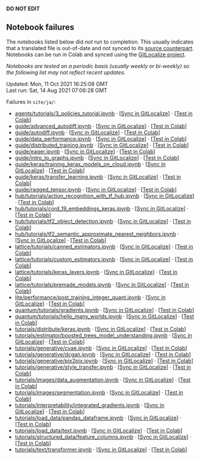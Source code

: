 __DO NOT EDIT__

## Notebook failures

The notebooks listed below did *not* run to completion. This usually indicates
that a translated file is out-of-date and not synced to its
[source counterpart](../en-snapshot/). Notebooks can be run in Colab and synced
using the [GitLocalize project](https://gitlocalize.com/tensorflow/docs-l10n).

*Notebooks are tested on a periodic basis (usually weekly or bi-weekly) so the
following list may not reflect recent updates.*

Updated: Mon, 11 Oct 2021 16:25:08 GMT<br/>
Last run: Sat, 14 Aug 2021 07:06:28 GMT

Failures in <code>site/ja/</code>:

* [agents/tutorials/3_policies_tutorial.ipynb](https://github.com/tensorflow/docs-l10n/blob/master/site/ja/agents/tutorials/3_policies_tutorial.ipynb) · [[Sync in GitLocalize](https://gitlocalize.com/repo/4592/ja/site/en-snapshot/agents/tutorials/3_policies_tutorial.ipynb)] · [[Test in Colab](https://colab.research.google.com/github/tensorflow/docs-l10n/blob/master/site/ja/agents/tutorials/3_policies_tutorial.ipynb)]
* [guide/advanced_autodiff.ipynb](https://github.com/tensorflow/docs-l10n/blob/master/site/ja/guide/advanced_autodiff.ipynb) · [[Sync in GitLocalize](https://gitlocalize.com/repo/4592/ja/site/en-snapshot/guide/advanced_autodiff.ipynb)] · [[Test in Colab](https://colab.research.google.com/github/tensorflow/docs-l10n/blob/master/site/ja/guide/advanced_autodiff.ipynb)]
* [guide/autodiff.ipynb](https://github.com/tensorflow/docs-l10n/blob/master/site/ja/guide/autodiff.ipynb) · [[Sync in GitLocalize](https://gitlocalize.com/repo/4592/ja/site/en-snapshot/guide/autodiff.ipynb)] · [[Test in Colab](https://colab.research.google.com/github/tensorflow/docs-l10n/blob/master/site/ja/guide/autodiff.ipynb)]
* [guide/data_performance.ipynb](https://github.com/tensorflow/docs-l10n/blob/master/site/ja/guide/data_performance.ipynb) · [[Sync in GitLocalize](https://gitlocalize.com/repo/4592/ja/site/en-snapshot/guide/data_performance.ipynb)] · [[Test in Colab](https://colab.research.google.com/github/tensorflow/docs-l10n/blob/master/site/ja/guide/data_performance.ipynb)]
* [guide/distributed_training.ipynb](https://github.com/tensorflow/docs-l10n/blob/master/site/ja/guide/distributed_training.ipynb) · [[Sync in GitLocalize](https://gitlocalize.com/repo/4592/ja/site/en-snapshot/guide/distributed_training.ipynb)] · [[Test in Colab](https://colab.research.google.com/github/tensorflow/docs-l10n/blob/master/site/ja/guide/distributed_training.ipynb)]
* [guide/eager.ipynb](https://github.com/tensorflow/docs-l10n/blob/master/site/ja/guide/eager.ipynb) · [[Sync in GitLocalize](https://gitlocalize.com/repo/4592/ja/site/en-snapshot/guide/eager.ipynb)] · [[Test in Colab](https://colab.research.google.com/github/tensorflow/docs-l10n/blob/master/site/ja/guide/eager.ipynb)]
* [guide/intro_to_graphs.ipynb](https://github.com/tensorflow/docs-l10n/blob/master/site/ja/guide/intro_to_graphs.ipynb) · [[Sync in GitLocalize](https://gitlocalize.com/repo/4592/ja/site/en-snapshot/guide/intro_to_graphs.ipynb)] · [[Test in Colab](https://colab.research.google.com/github/tensorflow/docs-l10n/blob/master/site/ja/guide/intro_to_graphs.ipynb)]
* [guide/keras/training_keras_models_on_cloud.ipynb](https://github.com/tensorflow/docs-l10n/blob/master/site/ja/guide/keras/training_keras_models_on_cloud.ipynb) · [[Sync in GitLocalize](https://gitlocalize.com/repo/4592/ja/site/en-snapshot/guide/keras/training_keras_models_on_cloud.ipynb)] · [[Test in Colab](https://colab.research.google.com/github/tensorflow/docs-l10n/blob/master/site/ja/guide/keras/training_keras_models_on_cloud.ipynb)]
* [guide/keras/transfer_learning.ipynb](https://github.com/tensorflow/docs-l10n/blob/master/site/ja/guide/keras/transfer_learning.ipynb) · [[Sync in GitLocalize](https://gitlocalize.com/repo/4592/ja/site/en-snapshot/guide/keras/transfer_learning.ipynb)] · [[Test in Colab](https://colab.research.google.com/github/tensorflow/docs-l10n/blob/master/site/ja/guide/keras/transfer_learning.ipynb)]
* [guide/ragged_tensor.ipynb](https://github.com/tensorflow/docs-l10n/blob/master/site/ja/guide/ragged_tensor.ipynb) · [[Sync in GitLocalize](https://gitlocalize.com/repo/4592/ja/site/en-snapshot/guide/ragged_tensor.ipynb)] · [[Test in Colab](https://colab.research.google.com/github/tensorflow/docs-l10n/blob/master/site/ja/guide/ragged_tensor.ipynb)]
* [hub/tutorials/action_recognition_with_tf_hub.ipynb](https://github.com/tensorflow/docs-l10n/blob/master/site/ja/hub/tutorials/action_recognition_with_tf_hub.ipynb) · [[Sync in GitLocalize](https://gitlocalize.com/repo/4592/ja/site/en-snapshot/hub/tutorials/action_recognition_with_tf_hub.ipynb)] · [[Test in Colab](https://colab.research.google.com/github/tensorflow/docs-l10n/blob/master/site/ja/hub/tutorials/action_recognition_with_tf_hub.ipynb)]
* [hub/tutorials/cord_19_embeddings_keras.ipynb](https://github.com/tensorflow/docs-l10n/blob/master/site/ja/hub/tutorials/cord_19_embeddings_keras.ipynb) · [[Sync in GitLocalize](https://gitlocalize.com/repo/4592/ja/site/en-snapshot/hub/tutorials/cord_19_embeddings_keras.ipynb)] · [[Test in Colab](https://colab.research.google.com/github/tensorflow/docs-l10n/blob/master/site/ja/hub/tutorials/cord_19_embeddings_keras.ipynb)]
* [hub/tutorials/tf2_object_detection.ipynb](https://github.com/tensorflow/docs-l10n/blob/master/site/ja/hub/tutorials/tf2_object_detection.ipynb) · [[Sync in GitLocalize](https://gitlocalize.com/repo/4592/ja/site/en-snapshot/hub/tutorials/tf2_object_detection.ipynb)] · [[Test in Colab](https://colab.research.google.com/github/tensorflow/docs-l10n/blob/master/site/ja/hub/tutorials/tf2_object_detection.ipynb)]
* [hub/tutorials/tf2_semantic_approximate_nearest_neighbors.ipynb](https://github.com/tensorflow/docs-l10n/blob/master/site/ja/hub/tutorials/tf2_semantic_approximate_nearest_neighbors.ipynb) · [[Sync in GitLocalize](https://gitlocalize.com/repo/4592/ja/site/en-snapshot/hub/tutorials/tf2_semantic_approximate_nearest_neighbors.ipynb)] · [[Test in Colab](https://colab.research.google.com/github/tensorflow/docs-l10n/blob/master/site/ja/hub/tutorials/tf2_semantic_approximate_nearest_neighbors.ipynb)]
* [lattice/tutorials/canned_estimators.ipynb](https://github.com/tensorflow/docs-l10n/blob/master/site/ja/lattice/tutorials/canned_estimators.ipynb) · [[Sync in GitLocalize](https://gitlocalize.com/repo/4592/ja/site/en-snapshot/lattice/tutorials/canned_estimators.ipynb)] · [[Test in Colab](https://colab.research.google.com/github/tensorflow/docs-l10n/blob/master/site/ja/lattice/tutorials/canned_estimators.ipynb)]
* [lattice/tutorials/custom_estimators.ipynb](https://github.com/tensorflow/docs-l10n/blob/master/site/ja/lattice/tutorials/custom_estimators.ipynb) · [[Sync in GitLocalize](https://gitlocalize.com/repo/4592/ja/site/en-snapshot/lattice/tutorials/custom_estimators.ipynb)] · [[Test in Colab](https://colab.research.google.com/github/tensorflow/docs-l10n/blob/master/site/ja/lattice/tutorials/custom_estimators.ipynb)]
* [lattice/tutorials/keras_layers.ipynb](https://github.com/tensorflow/docs-l10n/blob/master/site/ja/lattice/tutorials/keras_layers.ipynb) · [[Sync in GitLocalize](https://gitlocalize.com/repo/4592/ja/site/en-snapshot/lattice/tutorials/keras_layers.ipynb)] · [[Test in Colab](https://colab.research.google.com/github/tensorflow/docs-l10n/blob/master/site/ja/lattice/tutorials/keras_layers.ipynb)]
* [lattice/tutorials/premade_models.ipynb](https://github.com/tensorflow/docs-l10n/blob/master/site/ja/lattice/tutorials/premade_models.ipynb) · [[Sync in GitLocalize](https://gitlocalize.com/repo/4592/ja/site/en-snapshot/lattice/tutorials/premade_models.ipynb)] · [[Test in Colab](https://colab.research.google.com/github/tensorflow/docs-l10n/blob/master/site/ja/lattice/tutorials/premade_models.ipynb)]
* [lite/performance/post_training_integer_quant.ipynb](https://github.com/tensorflow/docs-l10n/blob/master/site/ja/lite/performance/post_training_integer_quant.ipynb) · [[Sync in GitLocalize](https://gitlocalize.com/repo/4592/ja/site/en-snapshot/lite/performance/post_training_integer_quant.ipynb)] · [[Test in Colab](https://colab.research.google.com/github/tensorflow/docs-l10n/blob/master/site/ja/lite/performance/post_training_integer_quant.ipynb)]
* [quantum/tutorials/gradients.ipynb](https://github.com/tensorflow/docs-l10n/blob/master/site/ja/quantum/tutorials/gradients.ipynb) · [[Sync in GitLocalize](https://gitlocalize.com/repo/4592/ja/site/en-snapshot/quantum/tutorials/gradients.ipynb)] · [[Test in Colab](https://colab.research.google.com/github/tensorflow/docs-l10n/blob/master/site/ja/quantum/tutorials/gradients.ipynb)]
* [quantum/tutorials/hello_many_worlds.ipynb](https://github.com/tensorflow/docs-l10n/blob/master/site/ja/quantum/tutorials/hello_many_worlds.ipynb) · [[Sync in GitLocalize](https://gitlocalize.com/repo/4592/ja/site/en-snapshot/quantum/tutorials/hello_many_worlds.ipynb)] · [[Test in Colab](https://colab.research.google.com/github/tensorflow/docs-l10n/blob/master/site/ja/quantum/tutorials/hello_many_worlds.ipynb)]
* [tutorials/distribute/keras.ipynb](https://github.com/tensorflow/docs-l10n/blob/master/site/ja/tutorials/distribute/keras.ipynb) · [[Sync in GitLocalize](https://gitlocalize.com/repo/4592/ja/site/en-snapshot/tutorials/distribute/keras.ipynb)] · [[Test in Colab](https://colab.research.google.com/github/tensorflow/docs-l10n/blob/master/site/ja/tutorials/distribute/keras.ipynb)]
* [tutorials/estimator/boosted_trees_model_understanding.ipynb](https://github.com/tensorflow/docs-l10n/blob/master/site/ja/tutorials/estimator/boosted_trees_model_understanding.ipynb) · [[Sync in GitLocalize](https://gitlocalize.com/repo/4592/ja/site/en-snapshot/tutorials/estimator/boosted_trees_model_understanding.ipynb)] · [[Test in Colab](https://colab.research.google.com/github/tensorflow/docs-l10n/blob/master/site/ja/tutorials/estimator/boosted_trees_model_understanding.ipynb)]
* [tutorials/generative/cvae.ipynb](https://github.com/tensorflow/docs-l10n/blob/master/site/ja/tutorials/generative/cvae.ipynb) · [[Sync in GitLocalize](https://gitlocalize.com/repo/4592/ja/site/en-snapshot/tutorials/generative/cvae.ipynb)] · [[Test in Colab](https://colab.research.google.com/github/tensorflow/docs-l10n/blob/master/site/ja/tutorials/generative/cvae.ipynb)]
* [tutorials/generative/dcgan.ipynb](https://github.com/tensorflow/docs-l10n/blob/master/site/ja/tutorials/generative/dcgan.ipynb) · [[Sync in GitLocalize](https://gitlocalize.com/repo/4592/ja/site/en-snapshot/tutorials/generative/dcgan.ipynb)] · [[Test in Colab](https://colab.research.google.com/github/tensorflow/docs-l10n/blob/master/site/ja/tutorials/generative/dcgan.ipynb)]
* [tutorials/generative/pix2pix.ipynb](https://github.com/tensorflow/docs-l10n/blob/master/site/ja/tutorials/generative/pix2pix.ipynb) · [[Sync in GitLocalize](https://gitlocalize.com/repo/4592/ja/site/en-snapshot/tutorials/generative/pix2pix.ipynb)] · [[Test in Colab](https://colab.research.google.com/github/tensorflow/docs-l10n/blob/master/site/ja/tutorials/generative/pix2pix.ipynb)]
* [tutorials/generative/style_transfer.ipynb](https://github.com/tensorflow/docs-l10n/blob/master/site/ja/tutorials/generative/style_transfer.ipynb) · [[Sync in GitLocalize](https://gitlocalize.com/repo/4592/ja/site/en-snapshot/tutorials/generative/style_transfer.ipynb)] · [[Test in Colab](https://colab.research.google.com/github/tensorflow/docs-l10n/blob/master/site/ja/tutorials/generative/style_transfer.ipynb)]
* [tutorials/images/data_augmentation.ipynb](https://github.com/tensorflow/docs-l10n/blob/master/site/ja/tutorials/images/data_augmentation.ipynb) · [[Sync in GitLocalize](https://gitlocalize.com/repo/4592/ja/site/en-snapshot/tutorials/images/data_augmentation.ipynb)] · [[Test in Colab](https://colab.research.google.com/github/tensorflow/docs-l10n/blob/master/site/ja/tutorials/images/data_augmentation.ipynb)]
* [tutorials/images/segmentation.ipynb](https://github.com/tensorflow/docs-l10n/blob/master/site/ja/tutorials/images/segmentation.ipynb) · [[Sync in GitLocalize](https://gitlocalize.com/repo/4592/ja/site/en-snapshot/tutorials/images/segmentation.ipynb)] · [[Test in Colab](https://colab.research.google.com/github/tensorflow/docs-l10n/blob/master/site/ja/tutorials/images/segmentation.ipynb)]
* [tutorials/interpretability/integrated_gradients.ipynb](https://github.com/tensorflow/docs-l10n/blob/master/site/ja/tutorials/interpretability/integrated_gradients.ipynb) · [[Sync in GitLocalize](https://gitlocalize.com/repo/4592/ja/site/en-snapshot/tutorials/interpretability/integrated_gradients.ipynb)] · [[Test in Colab](https://colab.research.google.com/github/tensorflow/docs-l10n/blob/master/site/ja/tutorials/interpretability/integrated_gradients.ipynb)]
* [tutorials/load_data/pandas_dataframe.ipynb](https://github.com/tensorflow/docs-l10n/blob/master/site/ja/tutorials/load_data/pandas_dataframe.ipynb) · [[Sync in GitLocalize](https://gitlocalize.com/repo/4592/ja/site/en-snapshot/tutorials/load_data/pandas_dataframe.ipynb)] · [[Test in Colab](https://colab.research.google.com/github/tensorflow/docs-l10n/blob/master/site/ja/tutorials/load_data/pandas_dataframe.ipynb)]
* [tutorials/load_data/text.ipynb](https://github.com/tensorflow/docs-l10n/blob/master/site/ja/tutorials/load_data/text.ipynb) · [[Sync in GitLocalize](https://gitlocalize.com/repo/4592/ja/site/en-snapshot/tutorials/load_data/text.ipynb)] · [[Test in Colab](https://colab.research.google.com/github/tensorflow/docs-l10n/blob/master/site/ja/tutorials/load_data/text.ipynb)]
* [tutorials/structured_data/feature_columns.ipynb](https://github.com/tensorflow/docs-l10n/blob/master/site/ja/tutorials/structured_data/feature_columns.ipynb) · [[Sync in GitLocalize](https://gitlocalize.com/repo/4592/ja/site/en-snapshot/tutorials/structured_data/feature_columns.ipynb)] · [[Test in Colab](https://colab.research.google.com/github/tensorflow/docs-l10n/blob/master/site/ja/tutorials/structured_data/feature_columns.ipynb)]
* [tutorials/text/transformer.ipynb](https://github.com/tensorflow/docs-l10n/blob/master/site/ja/tutorials/text/transformer.ipynb) · [[Sync in GitLocalize](https://gitlocalize.com/repo/4592/ja/site/en-snapshot/tutorials/text/transformer.ipynb)] · [[Test in Colab](https://colab.research.google.com/github/tensorflow/docs-l10n/blob/master/site/ja/tutorials/text/transformer.ipynb)]


